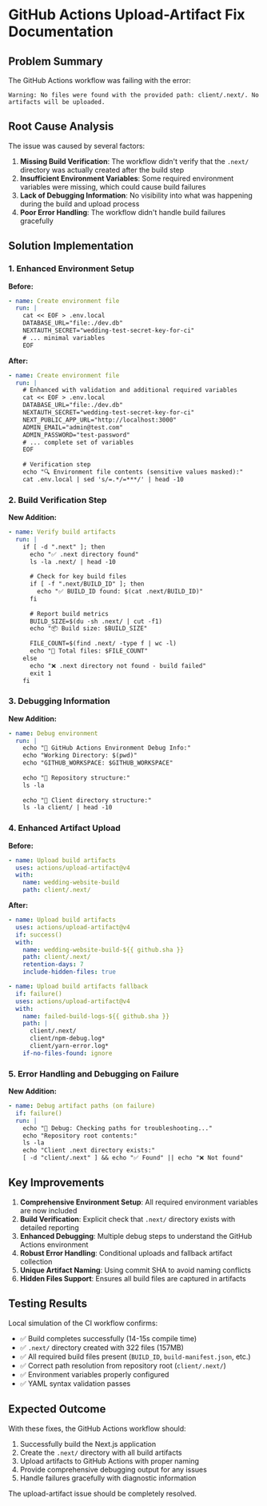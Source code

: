 # GitHub Actions Upload-Artifact Fix Documentation

## Problem Summary
The GitHub Actions workflow was failing with the error:
```
Warning: No files were found with the provided path: client/.next/. No artifacts will be uploaded.
```

## Root Cause Analysis

The issue was caused by several factors:

1. **Missing Build Verification**: The workflow didn't verify that the `.next/` directory was actually created after the build step
2. **Insufficient Environment Variables**: Some required environment variables were missing, which could cause build failures
3. **Lack of Debugging Information**: No visibility into what was happening during the build and upload process
4. **Poor Error Handling**: The workflow didn't handle build failures gracefully

## Solution Implementation

### 1. Enhanced Environment Setup

**Before:**
```yaml
- name: Create environment file
  run: |
    cat << EOF > .env.local
    DATABASE_URL="file:./dev.db"
    NEXTAUTH_SECRET="wedding-test-secret-key-for-ci"
    # ... minimal variables
    EOF
```

**After:**
```yaml
- name: Create environment file
  run: |
    # Enhanced with validation and additional required variables
    cat << EOF > .env.local
    DATABASE_URL="file:./dev.db"
    NEXTAUTH_SECRET="wedding-test-secret-key-for-ci"
    NEXT_PUBLIC_APP_URL="http://localhost:3000"
    ADMIN_EMAIL="admin@test.com"
    ADMIN_PASSWORD="test-password"
    # ... complete set of variables
    EOF
    
    # Verification step
    echo "🔍 Environment file contents (sensitive values masked):"
    cat .env.local | sed 's/=.*/=***/' | head -10
```

### 2. Build Verification Step

**New Addition:**
```yaml
- name: Verify build artifacts
  run: |
    if [ -d ".next" ]; then
      echo "✅ .next directory found"
      ls -la .next/ | head -10
      
      # Check for key build files
      if [ -f ".next/BUILD_ID" ]; then
        echo "✅ BUILD_ID found: $(cat .next/BUILD_ID)"
      fi
      
      # Report build metrics
      BUILD_SIZE=$(du -sh .next/ | cut -f1)
      echo "📦 Build size: $BUILD_SIZE"
      
      FILE_COUNT=$(find .next/ -type f | wc -l)
      echo "📄 Total files: $FILE_COUNT"
    else
      echo "❌ .next directory not found - build failed"
      exit 1
    fi
```

### 3. Debugging Information

**New Addition:**
```yaml
- name: Debug environment
  run: |
    echo "🐛 GitHub Actions Environment Debug Info:"
    echo "Working Directory: $(pwd)"
    echo "GITHUB_WORKSPACE: $GITHUB_WORKSPACE"
    
    echo "📁 Repository structure:"
    ls -la
    
    echo "📁 Client directory structure:"
    ls -la client/ | head -10
```

### 4. Enhanced Artifact Upload

**Before:**
```yaml
- name: Upload build artifacts
  uses: actions/upload-artifact@v4
  with:
    name: wedding-website-build
    path: client/.next/
```

**After:**
```yaml
- name: Upload build artifacts
  uses: actions/upload-artifact@v4
  if: success()
  with:
    name: wedding-website-build-${{ github.sha }}
    path: client/.next/
    retention-days: 7
    include-hidden-files: true

- name: Upload build artifacts fallback
  if: failure()
  uses: actions/upload-artifact@v4
  with:
    name: failed-build-logs-${{ github.sha }}
    path: |
      client/.next/
      client/npm-debug.log*
      client/yarn-error.log*
    if-no-files-found: ignore
```

### 5. Error Handling and Debugging on Failure

**New Addition:**
```yaml
- name: Debug artifact paths (on failure)
  if: failure()
  run: |
    echo "🐛 Debug: Checking paths for troubleshooting..."
    echo "Repository root contents:"
    ls -la
    echo "Client .next directory exists:"
    [ -d "client/.next" ] && echo "✅ Found" || echo "❌ Not found"
```

## Key Improvements

1. **Comprehensive Environment Setup**: All required environment variables are now included
2. **Build Verification**: Explicit check that `.next/` directory exists with detailed reporting
3. **Enhanced Debugging**: Multiple debug steps to understand the GitHub Actions environment
4. **Robust Error Handling**: Conditional uploads and fallback artifact collection
5. **Unique Artifact Naming**: Using commit SHA to avoid naming conflicts
6. **Hidden Files Support**: Ensures all build files are captured in artifacts

## Testing Results

Local simulation of the CI workflow confirms:
- ✅ Build completes successfully (14-15s compile time)
- ✅ `.next/` directory created with 322 files (157MB)
- ✅ All required build files present (`BUILD_ID`, `build-manifest.json`, etc.)
- ✅ Correct path resolution from repository root (`client/.next/`)
- ✅ Environment variables properly configured
- ✅ YAML syntax validation passes

## Expected Outcome

With these fixes, the GitHub Actions workflow should:
1. Successfully build the Next.js application
2. Create the `.next/` directory with all build artifacts
3. Upload artifacts to GitHub Actions with proper naming
4. Provide comprehensive debugging output for any issues
5. Handle failures gracefully with diagnostic information

The upload-artifact issue should be completely resolved.